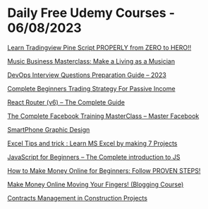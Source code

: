 # Daily Free Udemy Courses - 06/08/2023

[Learn Tradingview Pine Script PROPERLY from ZERO to HERO!!](https://www.udemy.com/course/learn-tradingview-pine-script-properly/?couponCode=7049ECB709E5070A2864)
[Music Business Masterclass: Make a Living as a Musician](https://www.udemy.com/course/music-business/?couponCode=AUGUSTPROMO1)
[DevOps Interview Questions Preparation Guide – 2023](https://www.udemy.com/course/devops-interview-questions-preparation-guide/?couponCode=05B63A33B1BFB6E27081)
[Complete Beginners Trading Strategy For Passive Income](https://www.udemy.com/course/swing-trading-strategy-for-beginners-full-course/?couponCode=CC5FA63164895C87C40B)
[React Router (v6) – The Complete Guide](https://www.udemy.com/course/react-router/?couponCode=0C94A74AD17DF4B340B2)
[The Complete Facebook Training MasterClass – Master Facebook](https://www.udemy.com/course/the-complete-facebook-training/?couponCode=F26B6DBF9FF8CF09DBE1)
[SmartPhone Graphic Design](https://www.udemy.com/course/smartphone-graphic-design/?couponCode=AUGUSTFREE1)
[Excel Tips and trick : Learn MS Excel by making 7 Projects](https://www.udemy.com/course/excel-tips-and-trick-learn-ms-excel-by-making-7-projects/?couponCode=C083E3E50CCDA924CAB5)
[JavaScript for Beginners – The Complete introduction to JS](https://www.udemy.com/course/javascript-for-beginners-the-complete-introduction-to-js/?couponCode=C2D0CA47FB7403397D8D)
[How to Make Money Online for Beginners: Follow PROVEN STEPS!](https://www.udemy.com/course/make-money-online-for-beginners/?couponCode=20B829DCCDE132E9DF56)
[Make Money Online Moving Your Fingers! (Blogging Course)](https://www.udemy.com/course/make-money-online-blogging/?couponCode=5CC3511A42D1F8FCC155)
[Contracts Management in Construction Projects](https://www.udemy.com/course/contracts-management-in-construction-projects/?couponCode=CONTRACTSAUG23)
